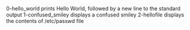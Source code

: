 0-hello_world prints Hello World, followed by a new line to the standard output
1-confused_smiley displays a confused smiley
2-hellofile displays the contents of /etc/passwd file

